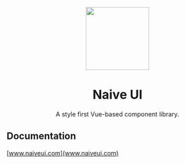 <p align="center">
  <img width="144px" src="https://naiveui.oss-cn-hongkong.aliyuncs.com/naivelogo.svg" />
</p>

<h1 align="center">Naive UI</h1>
<p align="center">A style first Vue-based component library.</p>

## Documentation
[www.naiveui.com](www.naiveui.com)
